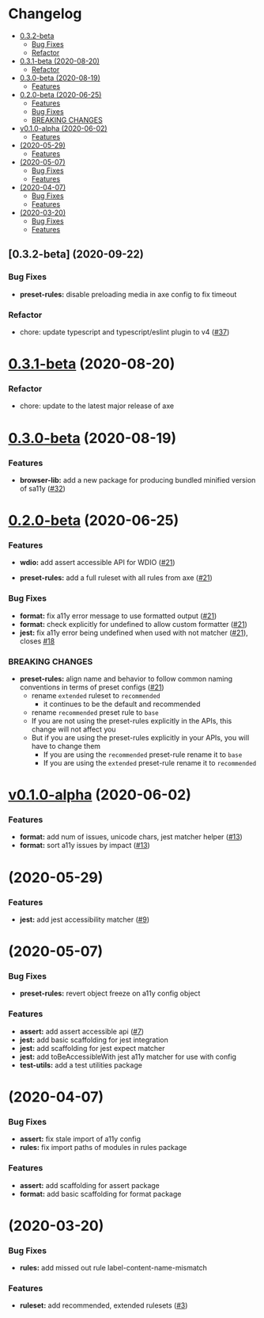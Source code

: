 # Changelog

<!-- START doctoc generated TOC please keep comment here to allow auto update -->
<!-- DON'T EDIT THIS SECTION, INSTEAD RE-RUN doctoc TO UPDATE -->


  - [0.3.2-beta](#032-beta)
    - [Bug Fixes](#bug-fixes)
    - [Refactor](#refactor)
- [0.3.1-beta (2020-08-20)](#031-beta-2020-08-20)
    - [Refactor](#refactor-1)
- [0.3.0-beta (2020-08-19)](#030-beta-2020-08-19)
    - [Features](#features)
- [0.2.0-beta (2020-06-25)](#020-beta-2020-06-25)
    - [Features](#features-1)
    - [Bug Fixes](#bug-fixes-1)
    - [BREAKING CHANGES](#breaking-changes)
- [v0.1.0-alpha (2020-06-02)](#v010-alpha-2020-06-02)
    - [Features](#features-2)
- [(2020-05-29)](#2020-05-29)
    - [Features](#features-3)
- [(2020-05-07)](#2020-05-07)
    - [Bug Fixes](#bug-fixes-2)
    - [Features](#features-4)
- [(2020-04-07)](#2020-04-07)
    - [Bug Fixes](#bug-fixes-3)
    - [Features](#features-5)
- [(2020-03-20)](#2020-03-20)
    - [Bug Fixes](#bug-fixes-4)
    - [Features](#features-6)

<!-- END doctoc generated TOC please keep comment here to allow auto update -->

## [0.3.2-beta] (2020-09-22)

### Bug Fixes

-   **preset-rules:** disable preloading media in axe config to fix timeout

### Refactor

-   chore: update typescript and typescript/eslint plugin to v4 ([#37](https://github.com/salesforce/sa11y/pull/37))

# [0.3.1-beta](https://github.com/salesforce/sa11y/releases/tag/v0.3.1-beta) (2020-08-20)

### Refactor

-   chore: update to the latest major release of axe

# [0.3.0-beta](https://github.com/salesforce/sa11y/tree/v0.3.0-beta) (2020-08-19)

### Features

-   **browser-lib:** add a new package for producing bundled minified version of sa11y ([#32](https://github.com/salesforce/sa11y/pull/32))

# [0.2.0-beta](https://github.com/salesforce/sa11y/releases/tag/v0.2.0-beta) (2020-06-25)

### Features

-   **wdio:** add assert accessible API for WDIO ([#21](https://github.com/salesforce/sa11y/pull/21))

*   **preset-rules:** add a full ruleset with all rules from axe ([#21](https://github.com/salesforce/sa11y/pull/21))

### Bug Fixes

-   **format:** fix a11y error message to use formatted output ([#21](https://github.com/salesforce/sa11y/pull/21))
-   **format:** check explicitly for undefined to allow custom formatter ([#21](https://github.com/salesforce/sa11y/pull/21))
-   **jest:** fix a11y error being undefined when used with not matcher ([#21](https://github.com/salesforce/sa11y/pull/21)), closes [#18](https://github.com/salesforce/sa11y/issues/18)

### BREAKING CHANGES

-   **preset-rules:** align name and behavior to follow common naming conventions in terms of preset configs ([#21](https://github.com/salesforce/sa11y/pull/21))
    -   rename `extended` ruleset to `recommended`
        -   it continues to be the default and recommended
    -   rename `recommended` preset rule to `base`
    -   If you are not using the preset-rules explicitly in the APIs, this change will not affect you
    -   But if you are using the preset-rules explicitly in your APIs, you will have to change them
        -   If you are using the `recommended` preset-rule rename it to `base`
        -   If you are using the `extended` preset-rule rename it to `recommended`

# [v0.1.0-alpha](https://github.com/salesforce/sa11y/releases/tag/v0.1.0-alpha) (2020-06-02)

### Features

-   **format:** add num of issues, unicode chars, jest matcher helper ([#13](https://github.com/salesforce/sa11y/pull/13))
-   **format:** sort a11y issues by impact ([#13](https://github.com/salesforce/sa11y/pull/13))

# (2020-05-29)

### Features

-   **jest:** add jest accessibility matcher ([#9](https://github.com/salesforce/sa11y/issues/9))

# (2020-05-07)

### Bug Fixes

-   **preset-rules:** revert object freeze on a11y config object

### Features

-   **assert:** add assert accessible api ([#7](https://github.com/salesforce/sa11y/issues/7))
-   **jest:** add basic scaffolding for jest integration
-   **jest:** add scaffolding for jest expect matcher
-   **jest:** add toBeAccessibleWith jest a11y matcher for use with config
-   **test-utils:** add a test utilities package

# (2020-04-07)

### Bug Fixes

-   **assert:** fix stale import of a11y config
-   **rules:** fix import paths of modules in rules package

### Features

-   **assert:** add scaffolding for assert package
-   **format:** add basic scaffolding for format package

# (2020-03-20)

### Bug Fixes

-   **rules:** add missed out rule label-content-name-mismatch

### Features

-   **ruleset:** add recommended, extended rulesets ([#3](https://github.com/salesforce/sa11y/pull/3))

